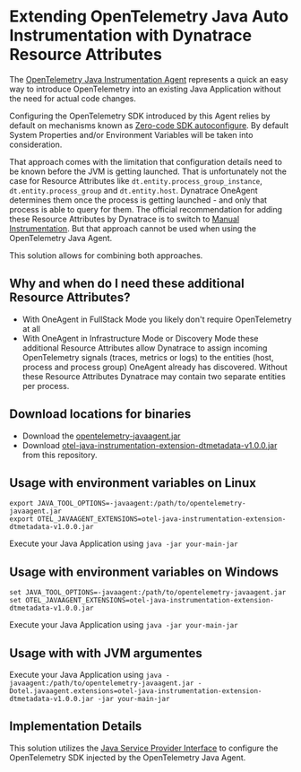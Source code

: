 # Extending OpenTelemetry Java Auto Instrumentation with Dynatrace Resource Attributes

The [OpenTelemetry Java Instrumentation Agent](https://github.com/open-telemetry/opentelemetry-java-instrumentation) represents a quick an easy way to introduce OpenTelemetry into an existing Java Application without the need for actual code changes.

Configuring the OpenTelemetry SDK introduced by this Agent relies by default on mechanisms known as [Zero-code SDK autoconfigure](https://opentelemetry.io/docs/languages/java/configuration/#zero-code-sdk-autoconfigure). By default System Properties and/or Environment Variables will be taken into consideration.

That approach comes with the limitation that configuration details need to be known before the JVM is getting launched. That is unfortunately not the case for Resource Attributes like `dt.entity.process_group_instance`, `dt.entity.process_group` and `dt.entity.host`. Dynatrace OneAgent determines them once the process is getting launched - and only that process is able to query for them. The official recommendation for adding these Resource Attributes by Dynatrace is to switch to [Manual Instrumentation](https://docs.dynatrace.com/docs/ingest-from/opentelemetry/walkthroughs/java/java-manual#instrument-your-application). But that approach cannot be used when using the OpenTelemetry Java Agent.

This solution allows for combining both approaches.

## Why and when do I need these additional Resource Attributes?
* With OneAgent in FullStack Mode you likely don't require OpenTelemetry at all
* With OneAgent in Infrastructure Mode or Discovery Mode these additional Resource Attributes allow Dynatrace to assign incoming OpenTelemetry signals (traces, metrics or logs) to the entities (host, process and process group) OneAgent already has discovered. Without these Resource Attributes Dynatrace may contain two separate entities per process.

## Download locations for binaries

* Download the [opentelemetry-javaagent.jar](https://github.com/open-telemetry/opentelemetry-java-instrumentation/releases/download/v2.12.0/opentelemetry-javaagent.jar)
* Download [otel-java-instrumentation-extension-dtmetadata-v1.0.0.jar](https://github.com/Reinhard-Pilz-Dynatrace/otel-java-instrumentation-extension-dtmetadata/releases/download/v1.0.0/otel-java-instrumentation-extension-dtmetadata-v1.0.0.jar) from this repository.


## Usage with environment variables on Linux
```
export JAVA_TOOL_OPTIONS=-javaagent:/path/to/opentelemetry-javaagent.jar
export OTEL_JAVAAGENT_EXTENSIONS=otel-java-instrumentation-extension-dtmetadata-v1.0.0.jar
```
Execute your Java Application using `java -jar your-main-jar`

## Usage with environment variables on Windows
```
set JAVA_TOOL_OPTIONS=-javaagent:/path/to/opentelemetry-javaagent.jar
set OTEL_JAVAAGENT_EXTENSIONS=otel-java-instrumentation-extension-dtmetadata-v1.0.0.jar
```
Execute your Java Application using `java -jar your-main-jar`

## Usage with with JVM argumentes
Execute your Java Application using `java -javaagent:/path/to/opentelemetry-javaagent.jar -Dotel.javaagent.extensions=otel-java-instrumentation-extension-dtmetadata-v1.0.0.jar -jar your-main-jar`

## Implementation Details
This solution utilizes the [Java Service Provider Interface](https://opentelemetry.io/docs/languages/java/configuration/#spi-service-provider-interface) to configure the OpenTelemetry SDK injected by the OpenTelemetry Java Agent.